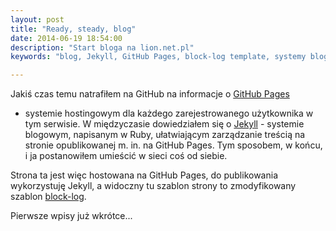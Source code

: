 ```yaml
---
layout: post
title: "Ready, steady, blog"
date: 2014-06-19 18:54:00
description: "Start bloga na lion.net.pl"
keywords: "blog, Jekyll, GitHub Pages, block-log template, systemy blogowe"

---
```


Jakiś czas temu natrafiłem na GitHub na informacje o [GitHub Pages](https://pages.github.com/)
- systemie hostingowym dla każdego zarejestrowanego użytkownika w tym serwisie.
W międzyczasie dowiedziałem się o [Jekyll](http://jekyllrb.com/) - systemie 
blogowym, napisanym w Ruby, ułatwiającym zarządzanie treścią na stronie 
opublikowanej m. in. na GitHub Pages. 
Tym sposobem, w końcu, i ja postanowiłem umieścić w sieci coś od siebie.

Strona ta jest więc hostowana na GitHub Pages, do publikowania wykorzystuję 
Jekyll, a widoczny tu szablon strony to zmodyfikowany szablon [block-log](https://github.com/anandubajith/block-log).

Pierwsze wpisy już wkrótce...